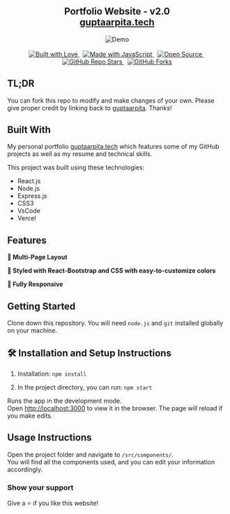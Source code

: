 <h2 style="text-align: center;">
  Portfolio Website - v2.0<br/>
  <a href="https://guptaarpita.vercel.app/" target="_blank">guptaarpita.tech</a>
</h2>

<div style="text-align: center;">
  <img alt="Demo" src="./Images/readme-img1.png" />
</div>

<br/>

<div style="text-align: center;">
  <a href="https://forthebadge.com" target="_blank">
    <img src="https://forthebadge.com/images/badges/built-with-love.svg" alt="Built with Love" />
  </a>
  &nbsp;
  <a href="https://forthebadge.com" target="_blank">
    <img src="https://forthebadge.com/images/badges/made-with-javascript.svg" alt="Made with JavaScript" />
  </a>
  &nbsp;
  <a href="https://forthebadge.com" target="_blank">
    <img src="https://forthebadge.com/images/badges/open-source.svg" alt="Open Source" />
  </a>
  &nbsp;
  <a href="https://github.com/guptaarpita/gupta_arpita_portfolio" target="_blank">
    <img src="https://img.shields.io/github/stars/guptaarpita/gupta_arpita_portfolio?color=red&logo=github&style=for-the-badge" alt="GitHub Repo Stars" />
  </a>
  &nbsp;
  <a href="https://github.com/guptaarpita/gupta_arpita_portfolio" target="_blank">
    <img src="https://img.shields.io/github/forks/guptaarpita/gupta_arpita_portfolio?color=red&logo=github&style=for-the-badge" alt="GitHub Forks" />
  </a>
</div>


## TL;DR

You can fork this repo to modify and make changes of your own. Please give proper credit by linking back to [guptaarpita](https://github.com/guptaarpita/gupta_arpita_portfolio). Thanks!

## Built With

My personal portfolio <a href="https://guptaarpita.vercel.app/" target="_blank">guptaarpita.tech</a> which features some of my GitHub projects as well as my resume and technical skills.<br/>

This project was built using these technologies:

- React.js
- Node.js
- Express.js
- CSS3
- VsCode
- Vercel

## Features

**📖 Multi-Page Layout**

**🎨 Styled with React-Bootstrap and CSS with easy-to-customize colors**

**📱 Fully Responsive**

## Getting Started

Clone down this repository. You will need `node.js` and `git` installed globally on your machine.

## 🛠 Installation and Setup Instructions

1. Installation: `npm install`

2. In the project directory, you can run: `npm start`

Runs the app in the development mode.\
Open [http://localhost:3000](http://localhost:3000) to view it in the browser.
The page will reload if you make edits.

## Usage Instructions

Open the project folder and navigate to `/src/components/`. <br/>
You will find all the components used, and you can edit your information accordingly.

### Show your support

Give a ⭐ if you like this website!
